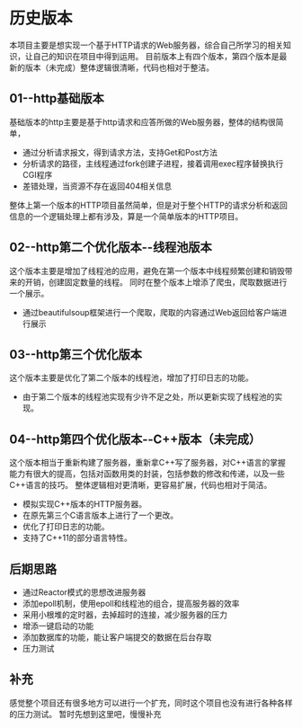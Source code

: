 # 历史版本
本项目主要是想实现一个基于HTTP请求的Web服务器，综合自己所学习的相关知识，让自己的知识在项目中得到运用。
目前版本上有四个版本，第四个版本是最新的版本（未完成）整体逻辑很清晰，代码也相对于整洁。
## 01--http基础版本
基础版本的http主要是基于http请求和应答所做的Web服务器，整体的结构很简单，
- 通过分析请求报文，得到请求方法，支持Get和Post方法
- 分析请求的路径，主线程通过fork创建子进程，接着调用exec程序替换执行CGI程序
- 差错处理，当资源不存在返回404相关信息

整体上第一个版本的HTTP项目虽然简单，但是对于整个HTTP的请求分析和返回信息的一个逻辑处理上都有涉及，算是一个简单版本的HTTP项目。

## 02--http第二个优化版本--线程池版本  
这个版本主要是增加了线程池的应用，避免在第一个版本中线程频繁创建和销毁带来的开销，创建固定数量的线程。
同时在整个版本上增添了爬虫，爬取数据进行一个展示。

- 通过beautifulsoup框架进行一个爬取，爬取的内容通过Web返回给客户端进行展示

## 03--http第三个优化版本
这个版本主要是优化了第二个版本的线程池，增加了打印日志的功能。
- 由于第二个版本的线程池实现有少许不足之处，所以更新实现了线程池的实现。

## 04--http第四个优化版本--C++版本（未完成）  
这个版本相当于重新构建了服务器，重新拿C++写了服务器，对C++语言的掌握能力有很大的提高，包括对函数用类的封装，包括参数的修改和传递，以及一些C++语言的技巧。
整体逻辑相对更清晰，更容易扩展，代码也相对于简洁。

- 模拟实现C++版本的HTTP服务器。
- 在原先第三个C语言版本上进行了一个更改。
- 优化了打印日志的功能。
- 支持了C++11的部分语言特性。

## 后期思路
- 通过Reactor模式的思想改进服务器
- 添加epoll机制，使用epoll和线程池的组合，提高服务器的效率
- 采用小根堆的定时器，去掉超时的连接，减少服务器的压力
- 增添一键启动的功能
- 添加数据库的功能，能让客户端提交的数据在后台存取
- 压力测试
## 补充
感觉整个项目还有很多地方可以进行一个扩充，同时这个项目也没有进行各种各样的压力测试。
暂时先想到这里吧，慢慢补充

